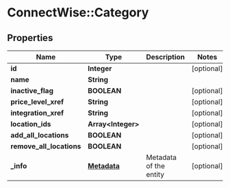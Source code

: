 # ConnectWise::Category

## Properties
Name | Type | Description | Notes
------------ | ------------- | ------------- | -------------
**id** | **Integer** |  | [optional] 
**name** | **String** |  | 
**inactive_flag** | **BOOLEAN** |  | [optional] 
**price_level_xref** | **String** |  | [optional] 
**integration_xref** | **String** |  | [optional] 
**location_ids** | **Array&lt;Integer&gt;** |  | [optional] 
**add_all_locations** | **BOOLEAN** |  | [optional] 
**remove_all_locations** | **BOOLEAN** |  | [optional] 
**_info** | [**Metadata**](Metadata.md) | Metadata of the entity | [optional] 


